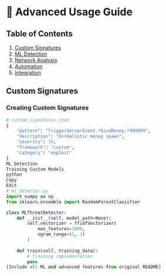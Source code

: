 # 🔧 Advanced Usage Guide

## Table of Contents
1. [Custom Signatures](#custom-signatures)
2. [ML Detection](#ml-detection)
3. [Network Analysis](#network-analysis)
4. [Automation](#automation)
5. [Integration](#integration)

## Custom Signatures

### Creating Custom Signatures

```python
# custom_signatures.json
{
    "pattern": "TriggerServerEvent.*GiveMoney.*999999",
    "description": "Unrealistic money spawn",
    "severity": 10,
    "framework": "custom",
    "category": "exploit"
}
ML Detection
Training Custom Models
python
Copy
Edit
# ml_detector.py
import numpy as np
from sklearn.ensemble import RandomForestClassifier

class MLThreatDetector:
    def __init__(self, model_path=None):
        self.vectorizer = TfidfVectorizer(
            max_features=1000,
            ngram_range=(1, 3)
        )
        
    def train(self, training_data):
        # Training implementation
        pass
[Include all ML and advanced features from original README]
